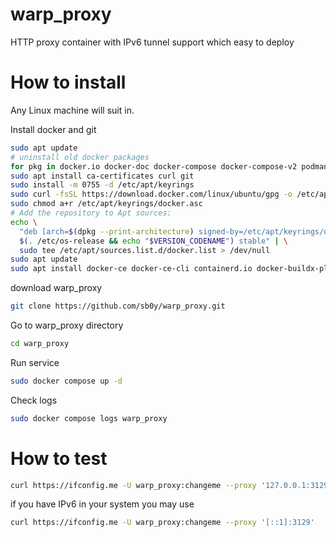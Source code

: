 # warp_proxy
HTTP proxy container with IPv6 tunnel support which easy to deploy

# How to install
Any Linux machine will suit in.

Install docker and git
```bash
sudo apt update
# uninstall old docker packages
for pkg in docker.io docker-doc docker-compose docker-compose-v2 podman-docker containerd runc; do sudo apt-get remove $pkg; done
sudo apt install ca-certificates curl git
sudo install -m 0755 -d /etc/apt/keyrings
sudo curl -fsSL https://download.docker.com/linux/ubuntu/gpg -o /etc/apt/keyrings/docker.asc
sudo chmod a+r /etc/apt/keyrings/docker.asc
# Add the repository to Apt sources:
echo \
  "deb [arch=$(dpkg --print-architecture) signed-by=/etc/apt/keyrings/docker.asc] https://download.docker.com/linux/ubuntu \
  $(. /etc/os-release && echo "$VERSION_CODENAME") stable" | \
  sudo tee /etc/apt/sources.list.d/docker.list > /dev/null
sudo apt update
sudo apt install docker-ce docker-ce-cli containerd.io docker-buildx-plugin docker-compose-plugin git
```
download warp_proxy
```bash
git clone https://github.com/sb0y/warp_proxy.git
```
Go to warp_proxy directory

```bash
cd warp_proxy
```
Run service

```bash
sudo docker compose up -d
```
Check logs

```bash
sudo docker compose logs warp_proxy
```

# How to test
```bash
curl https://ifconfig.me -U warp_proxy:changeme --proxy '127.0.0.1:3129'
```
if you have IPv6 in your system you may use
```bash
curl https://ifconfig.me -U warp_proxy:changeme --proxy '[::1]:3129'
```
